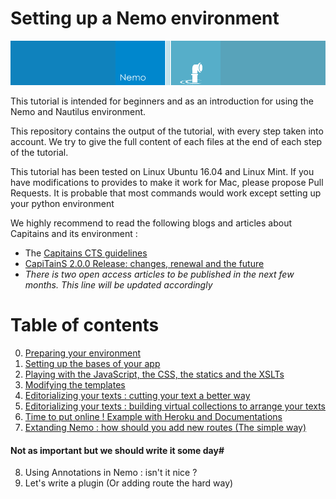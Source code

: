 Setting up a Nemo environment
===

![Header](header.png)

This tutorial is intended for beginners and as an introduction for using the Nemo and Nautilus environment.

This repository contains the output of the tutorial, with every step taken into account. We try to give the full content of each files at the end of each step of the tutorial.

This tutorial has been tested on Linux Ubuntu 16.04 and Linux Mint. If you have modifications to provides to make it work
for Mac, please propose Pull Requests. It is probable that most commands would work except setting up your python environment

We highly recommend to read the following blogs and articles about Capitains and its environment :
- The [Capitains CTS guidelines](http://capitains.org/pages/guidelines)
- [CapiTainS 2.0.0 Release: changes, renewal and the future ](http://capitains.org/milestones/2017/04/28/2.0.0) 
- *There is two open access articles to be published in the next few months. This line will be updated accordingly*

# Table of contents 

0. [Preparing your environment](0-preparing-your-environment.md)
1. [Setting up the bases of your app](1-setting-up-the-app.md)
2. [Playing with the JavaScript, the CSS, the statics and the XSLTs](2-playing-with-js-css-xslt.md)
3. [Modifying the templates](3-modifying-the-templates.md)
4. [Editorializing your texts : cutting your text a better way](4-editorializing-your-texts-cutting-your-text-a-better-way.md)
5. [Editorializing your texts : building virtual collections to arrange your texts](5-editorializing-your-texts-building-virtual-collections-to-arrange-your-texts.md)
6. [Time to put online ! Example with Heroku and Documentations](6-setting-up-heroku.md)
7. [Extanding Nemo : how should you add new routes (The simple way)](7-create-a-new-page.md)

#### Not as important but we should write it some day#

8. Using Annotations in Nemo : isn't it nice ?
9. Let's write a plugin (Or adding route the hard way)